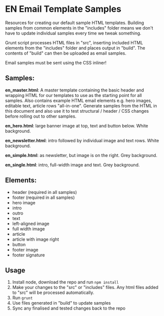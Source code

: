 # EN Email Template Samples

Resources for creating our default sample HTML templates. Building samples from common elements in the "includes" folder means we don't have to update individual samples every time we tweak something.

Grunt script processes HTML files in "src", inserting included HTML elements from the "includes" folder and places output in "build". The contents of "build" can then be uploaded as email samples.

Email samples must be sent using the CSS inliner!


## Samples:
**en_master.html**:
A master template containing the basic header and wrapping HTML for our templates to use as the starting point for all samples. Also contains example HTML email elements e.g. hero images, editable text, article rows "all-in-one". Generate samples from the HTML in this document and also use it to test structural / header / CSS changes before rolling out to other samples.

**en_hero.html**: large banner image at top, text and button below. White background.
	
**en_newsletter.html**: intro followed by individual image and text rows. White background.

**en_simple.html**: as newsletter, but image is on the right. Grey background.

**en_single.html**: intro, full-width image and text. Grey background.


## Elements:
- header (required in all samples)
- footer (required in all samples)
- hero image
- intro
- outro
- text
- left-aligned image
- full width image
- article
- article with image right
- button
- footer image
- footer signature

## Usage
1. Install node, download the repo and run `npm install`
2. Make your changes to the "src" or "includes" files. Any html files added to "src" will be processed automatically.
3. Run `grunt`
4. Use files generated in "build" to update samples
5. Sync any finalised and tested changes back to the repo

